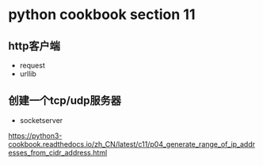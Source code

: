 # python cookbook section 11

## http客户端
- request
- urllib

## 创建一个tcp/udp服务器
- socketserver

https://python3-cookbook.readthedocs.io/zh_CN/latest/c11/p04_generate_range_of_ip_addresses_from_cidr_address.html